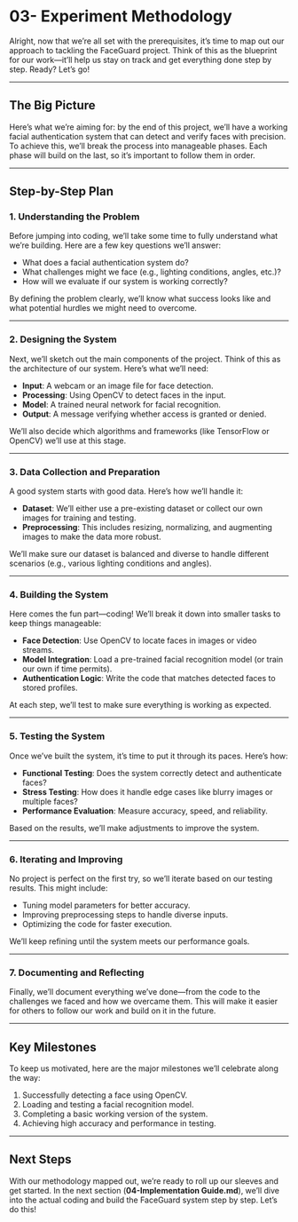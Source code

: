 # 03- Experiment Methodology

Alright, now that we’re all set with the prerequisites, it’s time to map out our approach to tackling the FaceGuard project. Think of this as the blueprint for our work—it’ll help us stay on track and get everything done step by step. Ready? Let’s go!

---

## The Big Picture

Here’s what we’re aiming for: by the end of this project, we’ll have a working facial authentication system that can detect and verify faces with precision. To achieve this, we’ll break the process into manageable phases. Each phase will build on the last, so it’s important to follow them in order.

---

## Step-by-Step Plan

### 1. **Understanding the Problem**
   Before jumping into coding, we’ll take some time to fully understand what we’re building. Here are a few key questions we’ll answer:
   - What does a facial authentication system do?
   - What challenges might we face (e.g., lighting conditions, angles, etc.)?
   - How will we evaluate if our system is working correctly?

   By defining the problem clearly, we’ll know what success looks like and what potential hurdles we might need to overcome.

---

### 2. **Designing the System**
   Next, we’ll sketch out the main components of the project. Think of this as the architecture of our system. Here’s what we’ll need:

   - **Input**: A webcam or an image file for face detection.
   - **Processing**: Using OpenCV to detect faces in the input.
   - **Model**: A trained neural network for facial recognition.
   - **Output**: A message verifying whether access is granted or denied.

   We’ll also decide which algorithms and frameworks (like TensorFlow or OpenCV) we’ll use at this stage.

---

### 3. **Data Collection and Preparation**
   A good system starts with good data. Here’s how we’ll handle it:

   - **Dataset**: We’ll either use a pre-existing dataset or collect our own images for training and testing.
   - **Preprocessing**: This includes resizing, normalizing, and augmenting images to make the data more robust.

   We’ll make sure our dataset is balanced and diverse to handle different scenarios (e.g., various lighting conditions and angles).

---

### 4. **Building the System**
   Here comes the fun part—coding! We’ll break it down into smaller tasks to keep things manageable:

   - **Face Detection**: Use OpenCV to locate faces in images or video streams.
   - **Model Integration**: Load a pre-trained facial recognition model (or train our own if time permits).
   - **Authentication Logic**: Write the code that matches detected faces to stored profiles.

   At each step, we’ll test to make sure everything is working as expected.

---

### 5. **Testing the System**
   Once we’ve built the system, it’s time to put it through its paces. Here’s how:

   - **Functional Testing**: Does the system correctly detect and authenticate faces?
   - **Stress Testing**: How does it handle edge cases like blurry images or multiple faces?
   - **Performance Evaluation**: Measure accuracy, speed, and reliability.

   Based on the results, we’ll make adjustments to improve the system.

---

### 6. **Iterating and Improving**
   No project is perfect on the first try, so we’ll iterate based on our testing results. This might include:

   - Tuning model parameters for better accuracy.
   - Improving preprocessing steps to handle diverse inputs.
   - Optimizing the code for faster execution.

   We’ll keep refining until the system meets our performance goals.

---

### 7. **Documenting and Reflecting**
   Finally, we’ll document everything we’ve done—from the code to the challenges we faced and how we overcame them. This will make it easier for others to follow our work and build on it in the future.

---

## Key Milestones

To keep us motivated, here are the major milestones we’ll celebrate along the way:

1. Successfully detecting a face using OpenCV.
2. Loading and testing a facial recognition model.
3. Completing a basic working version of the system.
4. Achieving high accuracy and performance in testing.

---

## Next Steps

With our methodology mapped out, we’re ready to roll up our sleeves and get started. In the next section (**04-Implementation Guide.md**), we’ll dive into the actual coding and build the FaceGuard system step by step. Let’s do this!

